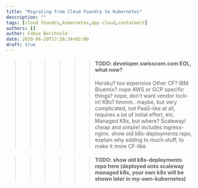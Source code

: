 ```yaml
---
title: "Migrating from Cloud Foundry to Kubernetes"
description: ""
tags: [cloud foundry,kubernetes,app cloud,containers]
authors: []
author: Fabio Berchtold
date: 2020-06-29T17:28:34+02:00
draft: true
---
```


>>>>>> #### TODO: developer.swisscom.com EOL, what now?
>>>>>> Heroku? too expensive
>>>>>> Other CF? IBM Bluemix? nope
>>>>>> AWS or GCP specific things? nope, don't want vendor lock-in!
>>>>>> K8s? hmmm.. maybe, but very complicated, not PaaS-like at all, requires a lot of initial effort, etc.
>>>>>> Managed K8s, but where? Scaleway! cheap and simple! includes ingress-nginx.
>>>>>> show old k8s-deployments repo, explain why adding to much stuff, to make it more CF-like

>>>>>> #### TODO: show old k8s-deployments repo here (deployed onto scaleway managed k8s, your own k8s will be shown later in my-own-kubernetes)

